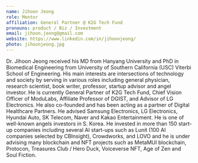 ```yaml
---
name: Jihoon Jeong
role: Mentor
affiliation: General Partner @ K2G Tech Fund
pronouns: product / Biz / Investment
email: jihoon.jeong@gmail.com
website: https://www.linkedin.com/in/jihoonjeong/
photo: jihoonjeong.jpg
---
```


Dr. Jihoon Jeong received his MD from Hanyang University and PhD in Biomedical Engineering from University of Southern California (USC) Viterbi School of Engineering. His main interests are intersections of technology and society by serving in various roles including general physician, research scientist, book writer, professor, startup advisor and angel investor. He is currently General Partner of K2G Tech Fund, Chief Vision Officer of ModuLabs, Affiliate Professor of DGIST, and Advisor of LG Electronics. He also co-founded and has been acting as a partner of Digital Healthcare Partners. He advised Samsung Electronics, LG Electronics, Hyundai Auto, SK Telecom, Naver and Kakao Entertainment. He is one of well-known angels investors in S. Korea. He invested in more than 150 start-up companies including several AI start-ups such as Lunit (100 AI companies selected by CBInsight), Crowdworks, and LOVO and he is under advising many blockchain and NFT projects such as MetaMUI blockchain, Protocon, Treasures Club / Hero Duck, Voiceverse NFT, Age of Zen and Soul Fiction.
